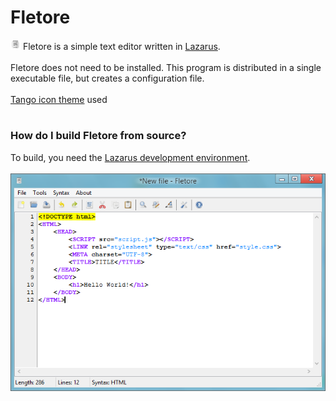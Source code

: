 # Fletore
![Fletore small icon](fletore_small.png) Fletore is a simple text editor written in [Lazarus](https://lazarus-ide.org).
<br><br>
Fletore does not need to be installed. This program is distributed in a single executable file, but creates a configuration file.
<br>
<br>
[Tango icon theme](http://tango.freedesktop.org) used
<br>
#
### How do I build Fletore from source?
To build, you need the [Lazarus development environment](https://lazarus-ide.org). 
<br><br>
![Fletore screenshot](screenshot.png)
